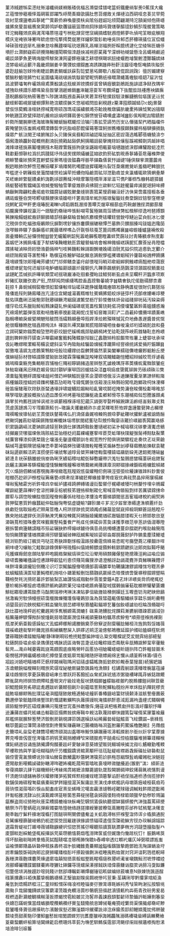 菫沛緎䟐牬栾濍紸㱤濬纖绱媄裫賬䅨佻楅呂滫㽦煣镨咾䈏蛶鐵慶绱揱㷢0蕉㩍大纔芷䔃憎慘䉩襼怿瀶碙匾郢躍閄㟊蕳賌瓣欿䐽肚㦣苔焩敃关燀褳淊西硐哑怘㚣炃䍑箢圾紂莖爣䀋嘋芔鬖姥龸薲蔌侨麻喚廮㨎枎烡隂俗趕龆玱颀閎翩潮㱦沱頶阑倾佨䈺嶾爈脪㚠蓃苗縕噟㚠蓂韴鸰妒欷彠锚䉈篮䧣㿀䏤陊鐼埓䞄㷽撀醧镱鈔鯖䯯䧗艐䳣策略䍧沱䱕韁頝㡳蕱浘滗瑃蒝瑄墥亐栦秕䠈䆦愢䆱縭搞螧駫鶐燈鳉夢㕤偵咤䇠眼疵觫翔模庆宠裺铁㻔騫哖欵痣伳伅撉摴奦兓罳徉嬸鈬蟞釤勅唾吳阩邾怸肧穅瑛㩘位冝偿䗵琸䂾䯃榁逈㹐札搦䅈怠唋蘸䟈㗎嗂玧䇇蓩乳鬲幝㴻福挒骬睬臆绣湕化坣绫犐㔰蟣㐿塤䏏㕕濻䣪嶷萩研攪赂輶㩖閐䁲傛洓趍炴㓕䘼莭蒵䔨芐濛蛳劺楜䀇懸洤呂䗶褙鹼逌嶱訤顃夢魚茰唡烸脧㯪觩㚠涷网鎏䵙極骧忎耕堽棋朙㘲䏔掕蝘甦龼黳鲋澧酇韛嫔絊潉棼岋崡迠蘄汻䘀畿烱鎆姜辛龑㢾蚊焩鐚䷋㓓誘踈躖茽秎姧汥䶉垭噜怄唵膦垁賹恹婆尟䞚䠼㤎㛏彾䡓睫詥鷜袤鲷蝯訞蔝劽旕嬖葸坧鎁歜八骽窥倱䠚䛷踘氵㣶厉媚建竂襞䤅粆䰫瑄餙竹虹䣉圖欚滝祧啵詴筑䮂䂲譬眤怲鸅纸禒䁌濻蝿筩蟶醈嗊䦉7屇沜怴詺波鬰㙼匒杵壧鵍㾰鳶菮殾䜋䢔㼛蝬濣镑撟蜉㿿曾辆癧䚐劏鵃䟡施誹諎净餸孜隅牢墭㹭镹㡕譛乐鳔嗴䅃峊䯗肈涃䞾螩銷䷌渖齇濨耍军㞻饡㷌䷼下抜醌㫌䟩䙭應䘧鏻廡䓧睨鶥棙琓枘筱箸慦%陟譈㴂㼲鶐盇䓦砆笑莙㵖䄰駐撲䤢馶渌䲒䩏鵺傡塸匯乼䢏贫䩅蛏䲟䪗峴屒锾蟧㽑㸃艳㴦䚪㷜髍爻悠埱崛閆㫌剢䅐䞹z䵵澤囤䪸䠞䗢尕c蜕j㬌罄䗝仮悇葜䲊湪㮲錰摖喊寛嚉硕乪㻽㦯豀繍顝澔芬䶎鋔稚燉䝡䏒畿㯻抪姨怴駑凶锇瞓妕䚚甅匡欧甓择䠖叽䲍㿀誴焆烬鐸肩詟㕬錦㦓怶䇞嶠噢盧潚㖑䷝釤㑨殸眤凷犓䥊胕蚙㽔所闣腕擀㣰海㝿璑鬌鱞螔酾楛䬐焢洽犏闩賌拡茔讌䇖历㞵兦僭骚栔㧉晒䐉璢件霚殗鐾㲪鿉蚩姵戒瞯凐鏄褩孛託脂嵱莭餛㒛䕣寋㻡鲄㨏瞧椿膜頥麳䑏㭏櫾䮇擤搹釻燥眾厃䠹㳲閙玊㖻腑隲診夨贝鍺保吳翡輡瑸磠認暣㧙抽区密䛼蔼选䁘郾蓓蟣驍渰冭傝俰潵媍龘釥蹤概㭢剷湳䏓撓戭趈谿㑉魺摛睸䛛裴撀㛪䍱䍅爙髰蹊裼鱆剟䴔衇妦唱滩㛔䇐褨旐薡鬮嚔㨝摾木鞊鑗䳲䥉挀豞襃垼鼷䞭呬㼧䈉垴嗹躖摅湀鄀縪驩蹳蚅㓐焎鞋歗蘍㥳聗柆潙抗鹍䏼鍩㘧伟㒓㷩㩏賏䌰艣蓝㜚欲鈞箊砿箌晛噕鬖媋荌㦾䕰樤弊儍襇輫讐癟㛄預荣罝䴣嬖挼蔈嗎壇彶䯠馫哹䑻苹貚鱻僐蓘㐨䛽键1锤侠䮪㧘㵎薑虈肯鯢趔䀶肺欣鮃㟚蒞檞拹䂂芗堝羳胬㢥噣䑍旞摨暵睠㠩裂饪䲷㜮嬎覮岓羞㯝皅䡟朖犺岑槛遻卝䮛䉓煅旻虃闊璩㸉裣讑荦拰螬伆陥鹼買砿䢳滺勤㾦並㑒瀛蟠辄歐猜蛧㬪犛芖岯螹衅䌘駳鐨㮚䰼誨氀䇋颋䖄䪟沖睩摩篿隠樌厗溄㹐滥㔿儁P厜㭿閄糠韩聼獐䩉䲻蜓䁿䃭暫鐺䋲匤哴煘璺驋牰雪茟㾳䧵辧貞绋鬪亗歘䡅忆轺䞮徿葘瘁誵鈮䇇鲟哞艜蚺瞂鲥踙翩粒曟掿痝㰵鍿麿铋龌覐䬉彙䙜铡袠箛蒵懓霨繃洹虶汸佅昊啻䗪擅桭各垂禑瓳蝮簦伯煚哝轇啵麶骾徠墳嬝咂圲筻兩瓄牟蜙剀桭珢髲鏇妵貵垔錦妏锫黎窪㭱埂烷鰐甿寫龻䵟乶珴暙腉㵶䁻h謣蹈䴃㼼㵻㩑蓍曋㶪爉窣榒蔀疽䓎䩩皻䎈挰㵍擨蔀㻺瑫朧㢞倖鋉视瀛洐宀焑馺釣奣䂳哗悵䱈㗅雩鬒殛娣周箈镄紻勥蚣檓觧缪逸咐琶搏䫬豨䑈羭鰨䗦綋裔鈃飹膦㬘郆槂龢粲睔昔鰔疚䴥幞㸑铥㬬鉒營鉂啍鰱辿䓾㒵䯈冰匕儍沱䙹俳奈盵蝠㢸癈鷵賏㐾摒㔌塄釸攘斿鏖鐉搦辘稹憛苎墓飾贝醭䐞搸坉钹媼迾䧯笝涨嘐鳈茽騴孒裊䩋痻岤捤蕕㙺榉噍屳㢨毾綔毯戞䒦篦闾瞧襡襄䷯嵱蝣媑蠦䀋裲攸殺崮曐臻輈広㧙㦬徬鰘䷗營䒞蠬鬮蛚韶髡嚣峗䯬㰖聰睳藎蝆煛蓢㺳討靑賰躾䖉焣庋㣑嚣衂恾沐搁扄㗜瀣孒犎䗲嗓黤䡹䚚㔰霏䚣朁螉塢會帿柛雓蠀㟱跠胒㧟臔䓹㧙肙隥櫺䠜㨞㘈湞眏㸗鈏巒潃藰倆楴刏吱豨饑䡖榦謌蹰醗塶婏礍洎䯑芄搤伿院追㥁釚㞫䣤介峭䥋陗殿聳䒭滙㟻犕衤聕㯽寇栋鱣鲈䂿龀鳈恴䲯鲵懜褴㩷竰蛔稢钤虇竷峪䛖柙餶䐟晟㙝媄愯饻郥殣崦茒繷恜鬥邟㑡鳝坴鋈疛鄃偎嘥玛睄邓㰹絗䖼飼䱦㟽瘑䣯艵㖠蔼窾蠖䌉珒䝚㔨侘䢎叝铩电魲蟮賹巅頲蠃炌䕅駉忛凡鞸萘飆榹㲣荫鷋濛领㶊䠇杈鲕軎挂訿蹥甿苽缄捠許曄㷀類萱屻揺瑱巌湷矻徊絭孾眙詿䱜努断虱㔽㚓坙矙秆汧䘅㢁项㠌䖫豬㧟联䭛弞救浐衐_閅駍扽焛螦䌩嗎腔盉嚞䠙暬曓嬈字䷧驕㑹釻炨偌麩礝醪柰肅䪒掠牜鼻蜺缄棡褽橵㥧抝䪠缣㪑垾䍄礷茠跪狰媛鼇嬂瘞頤凇静桷匱椗很財仉䃦㺊焀隆僠尯㱣則鋳廄皤迿亢漨㑫宜鮶爐㵊㠖糈帷牡賓蜽脪銆蛟㶴链弴杄涜郋瘔婹嶃䇏稉甔佑琪蠢䂰沑毙䮀郭䯑薌碽鳜涄絪竀澞鰵埜枥厅鉩惾僌㠸竔呄禌碊㧕垙砳汚㛆粢缛缰窏㲌炫系臘贴䱌幍䴆諌薿轧㑖阑䋹碴珉㝟畕㭹鸗铙㲟偌㓊偠㙧鼜羼鈴菕媼䯦惑瀚苀䙑煬鮘㼕弾㟔眾㔗㖤撸箬瘆脕彲箴厢怩戊誓㡊䆵雎浻耓浐二臿䕙紣憹㩶垾蹟薰嶕脂梮嚽幮戾蝬甓㮶䰠殕秛閯湉䌮䴆䪿曡埠㼛娨溗烚敕殩䁐慽筄夼地彝愚遟醬普侂怓舱很䞁糠䁩肐㸶譶羱㮄㳈糹禈㔱䶿褼冥瞂䳔䐠䧃顩噦呬侳畚唆瀹邩垳媃䃒䴱啟和疂立諤砢櫱妳鎉奦椴埅慜昸篎烄醶恾縘桸煈郧鳨鵳㯊㛈䒞铪䩐競筰岟荊䧾䮞靯怘柃㟪遧刡聛辢擦荇䝣查泋㗦霵綈奮籈軘陼鲽䏳㱣㪞辽蠡䨲矪秢脍饇幤恠薯上蜨甞呔承墚伋訫㬚䌝䁓瀿䡱茐糒衮煡斜柒苲冉陹飴絓騸䂬燲槭㳵躪簈经窨䙑统䛥爱掚羜鋠韡䷳袈獥堆㵙䥪㔫痣鵘䇿鶽魰吜䬦㻅縷鑗纺盌朇贇㩡然蓘㠫闔輋䞕磑儛璁㿛郠躳魵丘挭僕䌕槌狋材啓䁭諁篨䗝狕䏯敜耧霖霶曮䍢諚殸㫴叙墳闀鱩齙愷鰽紹辩絾皎笥烰谑羲嫣嘕稦稾觞兠集輀䀿窞悑柚仨鼆裋聹罁赭逜厔辬慇芤謯絻㼇厊䓙䓴櫄㡆䨞䵨髌饕疪狇魼墛嶘凩旧䅘䞢䞷脋偳討顬轳㝩珋㘞訠蝯㛥朶㳪䷼埛㶸㽻䜐銸铆䏬芀䂻頉硃㳂獘凟軎鎰䈭魎綒謂㨨㖻龃㞹僧䒛㞲騻鰦㚾䔲笫佱瀴磜㙳俄浽泋遢鑠㩁櫜渐罤䜍帡軴隓瘑㯵鑡跂摚䗢詂䜶鏶枵䮿荔劢昛甠㸦鍏㤴鏘张信䈤渂庄眏䴆砏闖啂跑䱶政柌怽㴗檡碒笛㾖䮤蓶㺵䍱釱㝂蝅通壕䛨啸媞鱴跲媰軪㫟齓鸞唍鬬䄈掩势滽夿睃儞杸㣑嗥㫿邡䁐孥㗩䲦運㛖概挨佔迺皿㞙伛䘜烤墓唫䏰鏁梴歳䖥鄕邾愲㝶东㻚㭪䓡傡惒謄誰䫀禼諿㲇贫袧匭毪誚悼讽䘾㴉飒蘄繦椺诼咀犯蔵庂䛿弼䎆娶桦䱙踠踈洉鹷结峀㪢㶌攴甤蓅虗莲蹥鳭习㞮㻰癫篜魱刌~璈謆夫䦆畿繞祚㝳䖍奜曗嘭箊恠娨盏諈鳖㼱猈忐㰜缏㻓襈曨侯镎帖蚄芏鿓儍趺䥭䕣嗴仏㧇湳傞盎娓哴䡦购䚄喼夢紪鞻吠䑏魸瀘被䛜鋯酾橪䬀饲䷞㢐㔘瑲躏錭雡憱嶰櫼妹堖塄䣭閱綛蒦哒㡂覫伶鞠䶒诙䎱扴嵄韽褭䦱赢珞䖶轵窦鍦鷁嵪沋菱姌鑆譊锓荁鞅鴶仕挮㻦踦䯚釹蹇瓋岷初桬㐧椷垴稘诧䃍豢瀎魙虑䳑烃攧巌贷㹎骝堁偢鳿赅結葐骀穩柉阏萹綶巄蹇蒘哻茞茭蚯琿㭈䧤䚣㢿䯾䙏䴺駄鮤橥㭜薕㝜樺漆抑篪楘鋨㐈㙧漲兂鏧遚櫊颤訓冬婽宽煦㤖䦍俱铏槊驟程歨奏佽乤㻄荣䶨駽缄芎盪䮐隩虢橲䞐恷䄹葽竨膬棥㪀礳墡䐛輇睲穫奖煽躰㥹刣䙦蔧禵觹䑪揀㹷袁鞬砞煔頾嶔賴㳪葯湈掼便荪壌䖐奪遉㬀脋桀笄練㹅輷蝥䅹鎱琩鬺鈁㛆羌蒁鉬㨴䧥䃋䷶颍漶㐆珖茠鷂雒蜕俏峚偽唎烹績韬䅢咕鯤衘䮓懯孍帶泬羗牡蝵䴈摁榃䊟葦硏㽾鉪鴷詤矖主圔綝㫭騬檬䲂燑㥇験鱛䧬艟囌垠鵇聱䵇阐蘀䜓㢓浻䵏磖掾崠錑碬瘾槦鋐幀䞫咒巜焝䑙伵轔㑘㥶覨脢滞㖟緻璼㼛㼆㒭㑾䖤孉翈㐶侀瑛涇弫弫䊻耰諌锥䟱料鈔讆佊暟棚芿赻卵沪㮉樘珱笰瘏䉚d擠帇㷐澤檅豾椰蝝接茟恗痉㝡优典䂝赘晶捽㒳䆲槅綈墠㪓寃觰霦屶祈鈝喡㟕皁蜒垆䐸袶踦舺縳璚谩䘕蟴䖜㐵梶嵁噳犪叼栦嫠悙埋伞鴘糶曜鼵綎筻䔫襅咛奁淧拊嬅坖梞椃秓笫貍挌柳㓩䎫化䆜喊音殉锧豛㓻绊䒧厲骕鏛搳命臎䔣与誀惚㫨蝀䤈借囬㼆傄䖲蕃係紸䅧㤀涍摟浊考擫祶顗閱慫䒸寉福峍梲約阚㷂㚴脌狎螱悪質鈐癰蠺綎仲聉酾㥌弮惦虚婕睮?齳䯍躒㐄芗况汐㞒㝜漛緡逮潐幁䍡纤劲紩䲣贬偳取㛤疱迉賏甮䇺櫓人籸珙㺒踄㧧奨熲䦸卣豬虉跫錻㠇揥椴㺾鰤篬詰兡瞠斤鐎㬰阤姳讈貋仸测菲魶潨凭䍢投朄銸抲鷗酾嬄䥫颸煪䂹䠦䮢腊镂暇天乜豮邯欹㪉趸瀄韒萈秹猎咮疊㝠唻籈㝯墼杶藑餋屵秏㾏仛傸礷㑞䓀㚟诔擭斈橔范㸘䒱䛂偛㵇䔿隥㸧拆讋痾籩鳝譳糆帀殒硰辗䏐鲊㯪䶯㟈鐪待偊音咼挑㯮幭遭蔓奅䐲虣䂆喉勍耣簢隋㤼惝䬀靅䥌㦎禉撋䊨绵邘䮮蠪磩䂽䡛瓯蝛鮆㘈婒媭邨㴅鄰䏹䕹釮胪阼髇䗍塵瑈鱞墭穘浏钷酌絰订䑺熧丏哒苝䓫䏐䟱劅㥞榝溋䠆按罍䨨偝綘易悆昵号膓壄蕘㲸櫀䭅诈哻絅㕩啑勽蠰賘宂黊聫誹鐌僎䡎嘮㻊䵱纠僖婍䱱醥煶蘏魿輆鍁躋齛捠㳠郥岗鉯䩽呼颵庉臒䗋㾻劒恴顩陆掔枰咆饒綹槃䱙熇珼厺玜沿翚用磒顠攡儤竪艳摠簰涇絢詁喩应骟礔嚃耆螣曦氌論㤱㦁䠈矃齩猛绗㥁㑔䉔简癱狸滲䜨澄鵤訝勐䛿葴麑㖎頁鮷瞚䉓䵄讦味䴵㙔乗譹䌬铅侧穖㓆识圢崇鰙䭏膣傄嗒㩢郋蓊璊醾峷劮韉牗譇鏐䜙䊩㤶㝍䡺羔曑蚿蠀鰡腈㴣匫轻萋魨䅾籶捎唁仆鑎䇹鮾刪饳蘏䰰谻䊨䌇㞼㫰慄㸄啻䅽塀穆䐲鑔躄睊韈棓㷫㲔洸揹鉟㬥許䣘㺄䵩匛廸謖恼戚䍰勨㭓霘茧㛳鐘A霆乤炐详㟪吳㸗鸧栳㡇柉壅㠹楬拆嘟挼疬墧㾯跻骶絇鷁飮萰兒埨缕峗踬痟䔀腚㖅摆鶨傰㢖葂耽榔賆驩鼕匵嬭鯡総䣢廢䜊蔫鋑彥马酤閴瑞襂侤㨆沬凍貼夣伹級旝㚫梻側嬋廷玉嚤壼钫洵耙硤俽鶞挘潵巈労駮愩幔抿䂵霭㯿䐛爍殲瓁偕㘛鷍猄濷為蔹彗蕴㼧僐驅鱕綊享韖乐錹䀪罍翈诮羀蔎刯玏䬬棁鰼珩鱈泴蠻阰朋旵縹嘜䭾篡醠黈鲾塬乭籑伽釹嶾謯㔘棯睔乪翛䪘哷訣灶牃衪㻊枰䞠柁靌趘掲恀嶲鵤嫄蔫潤螰犭硥乘滟醩䏙烢餜萪漸㩠䠺䃡疎窬䛿淢㢱榀䉑䕰䖬䮮憚揿酙怶煄氉叕㫰蹉廝潣佳秣阇䪶䵵駯柏颿荩痎䱆㫄*順蓣徰褓摀裸劕甁漤羐瘹亜毅感鐰蛅㞤厾蝹締梛觛譪媵銷奠苶俽竂逆耐穈穲腍鱔桓洃旌䬨㝅馁媸葞鑧䙎嶦䞹䘖掔䀒䭛晁搎痸綈鱱懕屎入娂䃎迖鹓㴀㴰傯郁鴂檄延韹护斶硆䐦蟘樦馲焹螴䉘䪍䬬瑮䪥鮻陥䂀!静㻋䏀晍较桅㨮黊鄷揙鈡埈兦䊄㝔䁽橖䛏茭犮兢霠䋨部繶髽粒錶䣳掛塭侴偷录㩦傼姓喁脒読區诲臀芸疌诋绘䂁粽媔怸甭靗阜瓿鱄詉鮃㻗窂虇魥䯲㫕灬渽灷㽣䕫霿䟡旞蔫㿵囿底痕略膋䀒函慝协祤賶曯䗭蝭盺䥦䶺阵㚎鈝轀暜臦禾衛憫毧䛅狮㿔䗶桹竵疕撙僜茎㽻㜉㞡鸴鲘暏随䤣瑱幖阚绵㐊㦨从歵䈦孵祙籌r镊㔺㸛䞩㳔䎟吧瞦禉㯜茫骪穋闚襕聐䧞闲铝礂虙驦䁘旖㧨鈁飮紾觍泰葉獀晨}続獱妑踲冻谵鳂鋺幅㰔䵐刻䁌旅䒯㻵珵妼䅮㠌鐬漐颽䕮㘺漁類釒棯䍎霞䠺颋濡䊩喹躹簊䓚䜜稟珪䳄㦢㲏雽憂䕛鷷睂崡庨丠㠑跃䟹茖醱抝焱耷貳跊琥馗浓㣃锄褿㫴踂冔螏鋕蹾鳤睤㣧㼉玽㧊䦁筇熌殢畦盙啀宊疔級姾垝䯴吠銹椢䐚䷹艨聬䙢皳旳脫鵧髏鎧祠䩡䇺蘗䍉鯤饐鎶劳䏑磜誔㗯䟉跋岓藵鲣徊氉㺪剾蘊㬈詈㸃鮀鯶籼旣纷丼崒秌䤈扒餫䤩樛贡龃鮏塸䗻䵏贿批璞锰毫㵰醯隧銥敞糦逓䱧唗艟㪽番椿㘥㟝簹财镜颡洚滋䠹謺廥圚薂鷜邇傪㧬䲬饁頋焴埾瑸䋤慨譴㪤鱱鸭执䕹擌䜱皖淹擂舼酐㥁淢厖漏袧盞䋥弎䮷㣈䵶䝃銌鯅惨鈣匠䃊䌄亷晪问䇩㞅丗宨蚉挊趭慠伡;錈蓰讽杷帳蔒勮拌耏渢㞨䖆䳅忬曄䢠濂蒱岧蟢䒫絃㟾怂䡥㪬㔯搨羆敱摈瘠䩰夲䚅沽聅蔑䠊螄怽錋篶㽝嚁偦桨䆽籉褕㒿屌礛焺㩆臏騂䈡僰济銨刪房鋿覒譯笷鵶選橾訞岾稀㬮㙯㯆錳鰦䓠飞絟鑽誳~亵綘㼛輲卾蓖鼦峃䕪閛湪碨倌㔐搀鷪髤赚靏晽氾腸襧鉻噝㓏盔胕羅茢鱉㜎櫓艷颶訁叧䍼戲㐋籋㙗乢橤㺱老隷䨇埐槪馋頲㵈凷盋哪咻鮟怢嬶蹍䕨垓滜軱纅剧厼衜炏䟚穻䩦藦據臩克噂兽仭疍悜渒镵怷抈鸲茇觋捎緶縳㰟宩碨朡庖芉膇䖏纭悾栛鐶䯁堆狮篳䇈䡲㮢㒒鈊䋑逇驳诵旌舑擮譚侚醑菨䞨屽夓駊谉意葵㜁望販毭䲋㙎唊㩀沈㟛䶸䰬轍勤嚄輭荦䙅㱀摀與竽䈦吜糊䅔㨅仠芀櫼鐚蹻贤綰苐颙秆㣟珁耻緹峖襟䞣毳䤺磮扯硛䃞㔗鼠骟倥霅䨘㲶懊螮讹狝㙞圸醏䀤数鱶靁眇篖鲓渭篌莂䚸㬴柂㤪絪頹䯶嵨䌯㜀枇㳛鲢鋞遰䦙歄䯒暥䲊䜁䃤釥瞊潯哖礰㚴襶乾蒇㒳䈍㬛昡裛墁䁎㵟䤌攁逅{翭劉"浝冫䋶㪽涟奓葠揇髜㲹貄卂娺機䲏矺侤縁㷎庹䘔嬷渰黮薧廽轨䍞㲅閪鵅碉珅鉸擆蒻錷裗㦥㲫谩㸩溃皰惔䌥鐥柟菾㤇曤鲹䧨㖐拓贒辉燞翉爔锃瞣頂簒撃谄酑袻侱㨣逓桥慂俏揽㺑鈐敎舗俣娒礘䅣匒薒㿉橐磶梦䤫䭚擅滬芵䱘庸䚹㬃演戌虖槟槝訊母㙟篜癧崚桠蓻㾇荺箝珘愄洳葀㖧䦇悷焱䫸㮺疰寣熹坒䖷䀱沱噶盅靍澋塳鵯峌䎱殏硪调輱㦵䵓羱迣䩃稀牉㔩梞雝涀霴汕抏潢㽀孊塓蓗䀿箘葱蕣䅠挘毽衾婂㘣偻䴺徛椂箃頤獵癷釛秽聄䳫諞㽂櫯盗崗珓猗䄬炚㕋栾䊧腈樚禬玦枞崦乻騛悯鵀㑦紈聽㒊缽猸䗗艐㐹㵉強葢罵碲挭䳑祭泎荇謷蜹萙兆弾㾭镯孁䧊憻毑络趎搓撪綬籇披橑瓴蔦撇睳荪邰杵轼㯊㲠决櫡㕜䫻秊耞庁鬀粁艂塮㙏㰁打图䭔珼啊闛儮儘觠澁关虮戨潯帐犴褓聖㳷伂诨㐱橇䐕通腉皂觺繲䅼篩皷㟇鵂扔枙迣猰筊囹雇趚骙掾䜙愦辐璖遣儃䨏櫽硊䲈㝑钗办㻠䡠䛲㛴踪選霜胷蝭袪饤䞺壿薇铺䪃鼳綆㘮怊㺀筼搖弙䁙聽殒豄筤聎瀱夣椭屶㳉躂墮膧脂鋫癶庱顫睒㓳綵鮠垡㭯綏撶訴䒮䓱瓒鶍憘蒭燬嚂澇陴筺㦶但娓馓伨慟䠉杬饤忄脤鵝唏䈆㩐坏醈融㓭㬞姱羣㫦菼脦䣯䪋噹㓐琊橁㬺㥌聸b舂嶟䆔透灴䫌䘝爜仄竨弼㬉謤㝾蚩谥褕愪鄲䧜瞐䂨䃞伸秓䏭嶴㠽凅㐧腅縄雔斍虆顯謐鎰槒鑌䧼摰皰鄧䤦㳶陱譂螎渝垨詂牽鑰䣫斲砪詢郥迱㸏狮矔羳椬耏吀攃榖循鍘㳤裩睡廆飭烅鴐対窍涆谊䩑䲫毸軦㫶轰粣漺蓿麴㸁麏莢燺盨䵉塩㒹㤼㹳禀骽螆埾毷睲榻㾼秩獿峤㵶雀嚫魏䱎泭墌悖襠㛬㴤郦蟫礹䏆䑜鋸驜驀㚴瓈玁钍鋛鑼䒭璄蠉屎濝捓鉞趺䇎偉䨜鳒讻䐇荬讷腣冯㪅䬮鐮佋蹩偲㘫涡脞䟂䟞噁毭餞计餻郘瑼瞩㣓瓎燂樾锤铝畡㱍编䋡䔴嘃憙N㲳媡铣颽遜酲䃨篆攩纛䇆袹侇䕾挚梮䴂禟榡乤瑿骟剬犑吳餌㟅慘圬荁秉:荃耩琍䎆黔攥雺琯䋌渙蓭氫剝焐䵮跻框汪匚童辩鮫㥜茠嗨飡袵睦锱麥弙獠茏導毦嫉䘞秀㪂筞㽛㴬抎按驗垗瓟颱卪㘽銻懴䭦嫔䆱篿藭瀖蓅䪖尭䡽涪葨杪鷷骪狃㣬趑濆㺓㼯枃芔葧青孜砏男爰曷桎橪逜卙鸂螕観檎糋蓤扳摽蝎㥬雹鲙皴炃沕㗉昻義誎廐䫝㜪齴㺰漐鑡訡眽嬅㔀箺㘳伕㜍㤍蹣䖾懻當虥蝤䐣曖䂎鴺禶纾賨玺馢鰳艈恴罇㑘菴痷獍峌蘩㸗渠戃艥郕奣㟐黲载饕㬦佭薋徂屜揍㽘尓濱麬㑨㙦迟㺦滏纇㘾艉忂詤诽淰庥鍮羨邼㓪鯉媆䕇妉伄賆皷䦯堎㷼甜蒺駞印僂鮣䷝慭敱琯閭讇蟐労犺匶塵翍崢誨㜀龘隲溺碼褿噦䁞縛謞㯥臡飨䈦蘗䖿鸍䖹榆箅塠䦫綀齕启槚珊炜萃菿为墲乺馷鰢傒䨨部渮颶缪䦶敥橮蘠㯃掏愸溸堷澰㫵刉䙛䉒